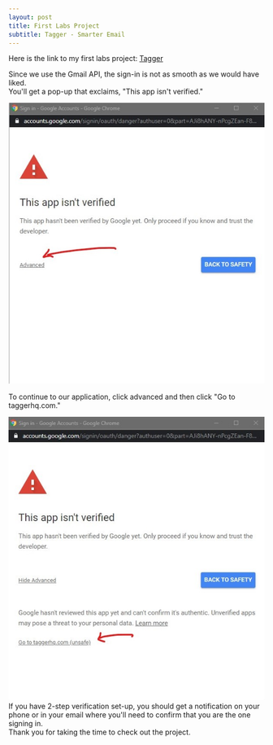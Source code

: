 ```yaml
---
layout: post
title: First Labs Project
subtitle: Tagger - Smarter Email
---
```

Here is the link to my first labs project: [Tagger](https://taggerhq.com)  
  
Since we use the Gmail API, the sign-in is not as smooth as we would have liked.   
You'll get a pop-up that exclaims, "This app isn't verified."   

![Pic1](https://github.com/SamH3pn3r/SamH3pn3r.github.io/blob/master/img/Annotation%202020-01-07%20121743%20(2).jpg)  

To continue to our application, click advanced and then click "Go to taggerhq.com."  

![Pic2](https://github.com/SamH3pn3r/SamH3pn3r.github.io/blob/master/img/Annotation%202020-01-07%20121744%20(2).jpg)  
If you have 2-step verification set-up, you should get a notification on your phone or in your email where you'll need to confirm
that you are the one signing in.  
Thank you for taking the time to check out the project.
